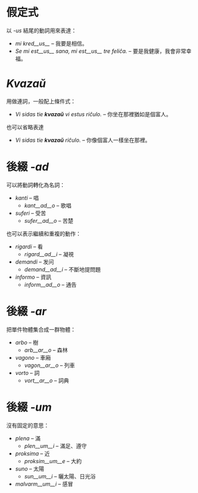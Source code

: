 # 假定式

以 *-us* 結尾的動詞用來表達：

- *mi kred__us__* – 我要是相信。
- *Se mi est__us__ sana, mi est__us__ tre feliĉa.* – 要是我健康，我會非常幸福。

# *Kvazaŭ*

用做連詞，一般配上條件式：

- *Vi sidas tie __kvazaŭ__ vi estus riĉulo.* – 你坐在那裡猶如是個富人。

也可以省略表達

- *Vi sidas tie __kvazaŭ__ riĉulo.* – 你像個富人一樣坐在那裡。
 
# 後綴 *-ad*

可以將動詞轉化為名詞：

- *kanti* – 唱
  - *kant__ad__o* – 歌唱
- *suferi* – 受苦
	- *sufer__ad__o* – 苦楚

也可以表示繼續和重複的動作：

- *rigardi* – 看
  - *rigard__ad__i* – 凝視
- *demandi* – 发问
	- *demand__ad__i* – 不斷地提問題
- *informo* – 資訊
	- *inform__ad__o* – 通告


# 後綴 *-ar*

把單件物體集合成一群物體：

- *arbo* – 樹
	- *arb__ar__o* – 森林
- *vagono* – 車廂
	- *vagon__ar__o* – 列車
- *vorto* – 詞
	- *vort__ar__o* – 詞典
 

# 後綴 *-um*

沒有固定的意思：

- *plena* – 滿
  -  *plen__um__i* – 滿足、遵守
- *proksima* – 近
  -  *proksim__um__e* – 大約
- *suno* – 太陽
	- *sun__um__i* – 曬太陽、日光浴
- *malvarm__um__i* – 感冒
 
